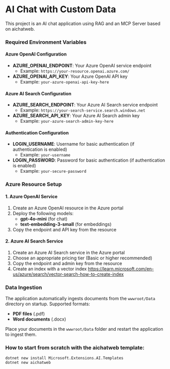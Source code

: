 # AI Chat with Custom Data

This project is an AI chat application using RAG and an MCP Server based on aichatweb.

### Required Environment Variables

#### Azure OpenAI Configuration
- **AZURE_OPENAI_ENDPOINT**: Your Azure OpenAI service endpoint
  - Example: `https://your-resource.openai.azure.com/`
- **AZURE_OPENAI_API_KEY**: Your Azure OpenAI API key
  - Example: `your-azure-openai-api-key-here`

#### Azure AI Search Configuration
- **AZURE_SEARCH_ENDPOINT**: Your Azure AI Search service endpoint
  - Example: `https://your-search-service.search.windows.net`
- **AZURE_SEARCH_API_KEY**: Your Azure AI Search admin key
  - Example: `your-azure-search-admin-key-here`

#### Authentication Configuration
- **LOGIN_USERNAME**: Username for basic authentication (if authentication is enabled)
  - Example: `your-username`
- **LOGIN_PASSWORD**: Password for basic authentication (if authentication is enabled)
  - Example: `your-secure-password`


### Azure Resource Setup

#### 1. Azure OpenAI Service
1. Create an Azure OpenAI resource in the Azure portal
2. Deploy the following models:
   - **gpt-4o-mini** (for chat)
   - **text-embedding-3-small** (for embeddings)
3. Copy the endpoint and API key from the resource

#### 2. Azure AI Search Service
1. Create an Azure AI Search service in the Azure portal
2. Choose an appropriate pricing tier (Basic or higher recommended)
3. Copy the endpoint and admin key from the resource
4. Create an index with a vector index https://learn.microsoft.com/en-us/azure/search/vector-search-how-to-create-index

### Data Ingestion

The application automatically ingests documents from the `wwwroot/Data` directory on startup. Supported formats:
- **PDF files** (.pdf)
- **Word documents** (.docx)

Place your documents in the `wwwroot/Data` folder and restart the application to ingest them.


### How to start from scratch with the aichatweb template:

```
dotnet new install Microsoft.Extensions.AI.Templates
dotnet new aichatweb
```
